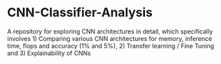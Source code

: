 # CNN-Classifier-Analysis
A repository for exploring CNN architectures in detail, which specifically involves 1) Comparing various CNN architectures for memory, inference time, flops and accuracy (1% and 5%), 2) Transfer learning / Fine Tuning and 3) Explainability of CNNs 
